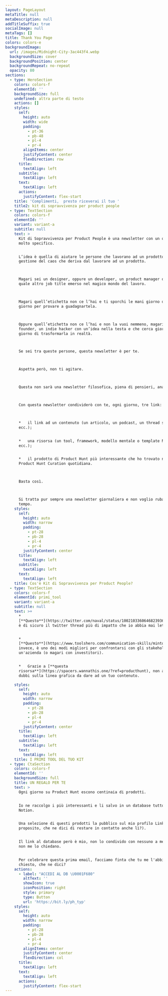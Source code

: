 ```yaml
---
layout: PageLayout
metaTitle: null
metaDescription: null
addTitleSuffix: true
socialImage: null
metaTags: []
title: Thank You Page
colors: colors-e
backgroundImage:
  url: /images/Midnight-City-3ac443f4.webp
  backgroundSize: cover
  backgroundPosition: center
  backgroundRepeat: no-repeat
  opacity: 80
sections:
  - type: HeroSection
    colors: colors-f
    elementId: ''
    backgroundSize: full
    undefined: altra parte di testo
    actions: []
    styles:
      self:
        height: auto
        width: wide
        padding:
          - pt-36
          - pb-48
          - pl-4
          - pr-4
        alignItems: center
        justifyContent: center
        flexDirection: row
      title:
        textAlign: left
      subtitle:
        textAlign: left
      text:
        textAlign: left
      actions:
        justifyContent: flex-start
    title: 'Complimenti,  presto riceverai il tuo '
    title2: kit di sopravvivenza per product people
  - type: TextSection
    colors: colors-f
    elementId: ''
    variant: variant-a
    subtitle: null
    text: >
      Kit di Sopravvivenza per Product People è una newsletter con un obiettivo
      molto specifico.


      L’idea è quella di aiutare le persone che lavorano ad un prodotto nella
      gestione del caos che deriva dal lavorare ad un prodotto.



      Magari sei un designer, oppure un developer, un product manager o chissà
      quale altro job title emerso nel magico mondo del lavoro.



      Magari quell’etichetta non ce l’hai e ti sporchi le mani giorno dopo
      giorno per provare a guadagnartela.



      Oppure quell’etichetta non ce l’hai e non la vuoi nemmeno, magari sei un
      founder, un indie hacker con un’idea nella testa e che cerca giorno dopo
      giorno di trasformarla in realtà.



      Se sei tra queste persone, questa newsletter è per te.



      Aspetta però, non ti agitare.



      Questa non sarà una newsletter filosofica, piena di pensieri, analisi ecc.



      Con questa newsletter condividerò con te, ogni giorno, tre link:



      *   il link ad un contenuto (un articolo, un podcast, un thread su twitter
      ecc.);


      *   una risorsa (un tool, framework, modello mentale o template Notion
      ecc.);


      *   il prodotto di Product Hunt più interessante che ho trovato nella mia
      Product Hunt Curation quotidiana.



      Basta così.



      Si tratta pur sempre una newsletter giornaliera e non voglio rubarti altro
      tempo.
    styles:
      self:
        height: auto
        width: narrow
        padding:
          - pt-28
          - pb-28
          - pl-4
          - pr-4
        justifyContent: center
      title:
        textAlign: left
      subtitle:
        textAlign: left
      text:
        textAlign: left
    title: Cos'è Kit di Sopravvivenza per Product People?
  - type: TextSection
    colors: colors-f
    elementId: primi_tool
    variant: variant-a
    subtitle: null
    text: >+
      *  
      [**Questo**](https://twitter.com/naval/status/1002103360646823936?lang=it)
      è di sicuro il twitter thread più di impatto che io abbia mai letto.


      *  
      [**Questo**](https://www.toolshero.com/communication-skills/minto-pyramid-principle/),
      invece, è uno dei modi migliori per confrontarsi con gli stakeholder di
      un'azienda (o magari con investitori).


      *   Grazie a [**questa
      risorsa**](https://spacers.wannathis.one/?ref=producthunt), non avrai più
      dubbi sulla linea grafica da dare ad un tuo contenuto.

    styles:
      self:
        height: auto
        width: narrow
        padding:
          - pt-28
          - pb-28
          - pl-4
          - pr-4
        justifyContent: center
      title:
        textAlign: left
      subtitle:
        textAlign: left
      text:
        textAlign: left
    title: I PRIMI TOOL DEL TUO KIT
  - type: CtaSection
    colors: colors-f
    elementId: ''
    backgroundSize: full
    title: UN REGALO PER TE
    text: >
      Ogni giorno su Product Hunt escono centinaia di prodotti.


      Io ne raccolgo i più interessanti e li salvo in un database tutto mio su
      Notion.


      Una selezione di questi prodotti la pubblico sul mio profilo Linkedin (a
      proposito, che ne dici di restare in contatto anche lì?).


      Il link al database però è mio, non lo condivido con nessuno a meno che
      non me lo chiedano.


      Per celebrare questa prima email, facciamo finta che tu me l'abbia
      chiesto, che ne dici?
    actions:
      - label: "ACCEDI AL DB \U0001F680"
        altText: ''
        showIcon: true
        iconPosition: right
        style: primary
        type: Button
        url: 'https://bit.ly/ph_typ'
    styles:
      self:
        height: auto
        width: narrow
        padding:
          - pt-28
          - pb-28
          - pl-4
          - pr-4
        alignItems: center
        justifyContent: center
        flexDirection: col
      title:
        textAlign: left
      text:
        textAlign: left
      actions:
        justifyContent: flex-start
---
```

